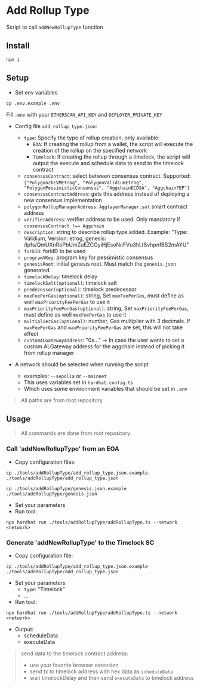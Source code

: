 # Add Rollup Type
Script to call `addNewRollupType` function

## Install
```
npm i
```

## Setup

- Set env variables

```
cp .env.example .env
```

Fill `.env` with your `ETHERSCAN_API_KEY` and `DEPLOYER_PRIVATE_KEY`


- Config file `add_rollup_type.json`:
  - `type`: Specify the type of rollup creation, only available:
      - `EOA`: If creating the rollup from a wallet, the script will execute the creation of the rollup on the specified network
      - `Timelock`: If creating the rollup through a timelock, the script will output the execute and schedule data to send to the timelock contract
  - `consensusContract`: select between consensus contract. Supported: `["PolygonZkEVMEtrog", "PolygonValidiumEtrog", "PolygonPessimisticConsensus", "AggchainECDSA", "AggchainFEP"]`
  - `consensusContractAddress`: gets this address instead of deploying a new consensus implementation
  - `polygonRollupManagerAddress`: `AgglayerManager.sol` smart contract address
  - `verifierAddress`: verifier address to be used. Only mandatory if `consensusContract !== Aggchain`
  - `description`: string to describe rollup type added. Example: "Type: Validium, Version: etrog, genesis: /ipfs/QmUXnRoPbUmZuEZCGyiHjEsoNcFVu3hLtSvhpnfBS2mAYU"
  - `forkID`: forkID to be used
  - `programVKey`: program key for pessimistic consensus
  - `genesisRoot`: initial genesis root. Must match the `genesis.json` generated.
  - `timelockDelay`: timelock delay
  - `timelockSalt(optional)`: timelock salt
  - `predecessor(optional)`: timelock predecessor
  - `maxFeePerGas(optional)`: string, Set `maxFeePerGas`, must define as well `maxPriorityFeePerGas` to use it
  - `maxPriorityFeePerGas(optional)`: string, Set `maxPriorityFeePerGas`, must define as well `maxFeePerGas` to use it
  - `multiplierGas(optional)`: number, Gas multiplier with 3 decimals. If `maxFeePerGas` and `maxPriorityFeePerGas` are set, this will not take effect
  - `customALGatewayAddress`: "0x..." -> In case the user wants to set a custom ALGateway address for the aggchain instead of picking it from rollup manager

- A network should be selected when running the script
  - examples: `--sepolia` or `--mainnet`
  - This uses variables set in `hardhat.config.ts`
  - Which uses some environment variables that should be set in `.env`

> All paths are from root repository

## Usage
> All commands are done from root repository.

### Call 'addNewRollupType' from an EOA

- Copy configuration files:
```
cp ./tools/addRollupType/add_rollup_type.json.example ./tools/addRollupType/add_rollup_type.json
```

```
cp ./tools/addRollupType/genesis.json.example ./tools/addRollupType/genesis.json
```

- Set your parameters
- Run tool:
```
npx hardhat run ./tools/addRollupType/addRollupType.ts --network <network>
```

### Generate 'addNewRollupType' to the Timelock SC

- Copy configuration file:
```
cp ./tools/addRollupType/add_rollup_type.json.example ./tools/addRollupType/add_rollup_type.json
```

- Set your parameters
  - `type`: "Timelock"
  - ...
- Run tool:
```
npx hardhat run ./tools/addRollupType/addRollupType.ts --network <network>
```
- Output:
  - scheduleData
  - executeData
> send data to the timelock contract address:
> - use your favorite browser extension
> - send tx to timelock address with hex data as `scheduleData`
> - wait timelockDelay and then send `executeData` to timelock address
